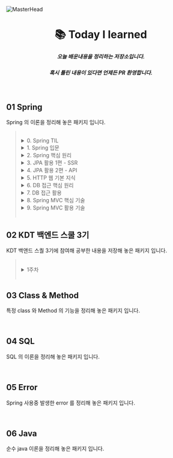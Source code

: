 ![MasterHead](https://user-images.githubusercontent.com/115536240/211315489-75a2487b-f02a-4c81-9c11-23c18500ee44.png)
<h1 align="center">📚 Today I learned</h1>
<h5 align="center">오늘 배운내용을 정리하는 저장소입니다.</h5>
<h5 align="center">혹시 틀린 내용이 있다면 언제든 PR 환영합니다.</h5>
<br>

## 01 Spring

Spring 의 이론을 정리해 놓은 패키지 입니다.

> <br>
> 
> <details>
> <summary> 0. Spring TIL</summary>
> <div markdown="1">
> 
> - [Spring 관련 기능과 개념 관련 공부한 내용을 기록하는 저장소](https://github.com/choideakook/TIL/tree/main/Spring/0%20Spring%20TIL)
> 
> </div>
> </details>
> <details>
> <summary> 1. Spring 입문 </summary>
> <div markdown="1">
> 
> - [README](https://github.com/choideakook/TIL/tree/main/Spring/1%20Spring%20입문)
> - [프로젝트 환경설정](https://github.com/choideakook/TIL/tree/main/Spring/1%20Spring%20입문/1%20프로젝트%20환경설정)
> - [프로젝트 만들어 보기](https://github.com/choideakook/TIL/tree/main/Spring/1%20Spring%20입문/3%20프로젝트%20만들어%20보기)
> - [Spring DB 접근 기술](https://github.com/choideakook/TIL/tree/main/Spring/1%20Spring%20입문/4%20Spring%20DB%20접근%20기술)
> - [AOP](https://github.com/choideakook/TIL/tree/main/Spring/1%20Spring%20입문/5%20AOP)
> 
> </div>
> </details>
> <details>
> <summary> 2. Spring 핵심 원리 </summary>
> <div markdown="1">
> 
> - [README](https://github.com/choideakook/TIL/tree/main/Spring/2%20Spring%20핵심원리)
> - [SOLID](https://github.com/choideakook/TIL/tree/main/Spring/2%20Spring%20핵심원리/1%20SOLID)
> - [Spring 핵심 원리 이해 - 예제 만들기](https://github.com/choideakook/TIL/tree/main/Spring/2%20Spring%20핵심원리/2%20Spring%20핵심%20원리%20이해_예제%20만들기)
> - [Spring 핵심 원리 이해 - 객체지향 원리 적용](https://github.com/choideakook/TIL/tree/main/Spring/2%20Spring%20핵심원리/3%20Spring%20핵심%20원리%20이해_객체지향%20원리%20적용)
> - [Spring Container 와 Bean](https://github.com/choideakook/TIL/tree/main/Spring/2%20Spring%20핵심원리/4%20Spring%20Container%20%26%20Bean)
> - [Singleton Container](https://github.com/choideakook/TIL/tree/main/Spring/2%20Spring%20핵심원리/5%20Singleton%20Container)
> - [Component Scan](https://github.com/choideakook/TIL/tree/main/Spring/2%20Spring%20핵심원리/6%20Component%20Scan)
> - [의존관계 자동 주입](https://github.com/choideakook/TIL/tree/main/Spring/2%20Spring%20핵심원리/7%20의존관계%20자동%20주입)
> - [빈 생명주기 콜백](https://github.com/choideakook/TIL/tree/main/Spring/2%20Spring%20핵심원리/8%20빈%20생명주기%20콜백)
> - [Bean Scope](https://github.com/choideakook/TIL/tree/main/Spring/2%20Spring%20핵심원리/9%20빈%20스코프)
> 
> </div>
> </details>
> <details>
> <summary> 3. JPA 활용 1편 - SSR </summary>
> <div markdown="1">
> 
> - [README](https://github.com/choideakook/TIL/tree/main/Spring/3%20JPA%20활용1)
> - [프로젝트 환경설정](https://github.com/choideakook/TIL/tree/main/Spring/3%20JPA%20활용1/1%20프로젝트%20환경설정)
> - [도메인 분석 설계](https://github.com/choideakook/TIL/tree/main/Spring/3%20JPA%20활용1/2%20도메인%20분석%20설계)
> - [Application 개발](https://github.com/choideakook/TIL/tree/main/Spring/3%20JPA%20활용1/3%20Application%20개발)
> - [Web 개층 개발](https://github.com/choideakook/TIL/tree/main/Spring/3%20JPA%20활용1/4%20Web%20계층%20개발)
> 
> </div>
> </details>
> <details>
> <summary> 4. JPA 활용 2편 - API </summary>
> <div markdown="1">
> 
> - [README](https://github.com/choideakook/TIL/tree/main/Spring/4%20JPA%20활용2)
> - [API 개발 기본](https://github.com/choideakook/TIL/tree/main/Spring/4%20JPA%20활용2/1%20API%20개발%20기본)
> - [API 지연 로딩과 성능 최적화](https://github.com/choideakook/TIL/tree/main/Spring/4%20JPA%20활용2/2%20API%20지연로딩과%20성능%20최적화)
> - [Collection 조회 최적화](https://github.com/choideakook/TIL/tree/main/Spring/4%20JPA%20활용2/3%20Collection%20조회%20최적화)
> 
> </div>
> </details>
> <details>
> <summary> 5. HTTP 웹 기본 지식 </summary>
> <div markdown="1">
> 
> - [README](https://github.com/choideakook/TIL/tree/main/Spring/5%20HTTP%20웹%20기본%20지식)
> - [인터넷 네트워크와 웹 브라우저 요청의 흐름](https://github.com/choideakook/TIL/tree/main/Spring/5%20HTTP%20웹%20기본%20지식/1%20인터넷%20네트워크와%20웹%20브라우저%20요청의%20흐름)
> - [HTTP 개념과 메서드](https://github.com/choideakook/TIL/tree/main/Spring/5%20HTTP%20웹%20기본%20지식/2%20HTTP%20개념과%20메서드)
> - [HTTP 상태코드](https://github.com/choideakook/TIL/tree/main/Spring/5%20HTTP%20웹%20기본%20지식/3%20HTTP%20상태코드)
> - [HTTP 일반 헤더](https://github.com/choideakook/TIL/tree/main/Spring/5%20HTTP%20웹%20기본%20지식/4%20HTTP%20일반%20헤더)
> - [HTTP 헤더 - 캐시와 조건부 요청](https://github.com/choideakook/TIL/tree/main/Spring/5%20HTTP%20웹%20기본%20지식/5%20HTTP%20헤더%20-%20캐시와%20조건부%20요청)
> 
> </div>
> </details>
> <details>
> <summary> 6. DB 접근 핵심 원리 </summary>
> <div markdown="1">
> 
> - [README](https://github.com/choideakook/TIL/tree/main/Spring/6%20DB%20접근%20핵심%20원리)
> - [JDBC 의 이해](https://github.com/choideakook/TIL/tree/main/Spring/6%20DB%20접근%20핵심%20원리/1%20JDBC%20의%20이해)
> - [Connection Pool 의 이해](https://github.com/choideakook/TIL/tree/main/Spring/6%20DB%20접근%20핵심%20원리/2%20Connection%20Pool%20의%20이해)
> - [Transaction](https://github.com/choideakook/TIL/tree/main/Spring/6%20DB%20접근%20핵심%20원리/3%20Transaction)
> - [Transaction 활용](https://github.com/choideakook/TIL/tree/main/Spring/6%20DB%20접근%20핵심%20원리/4%20Transaction%20활용)
> - [Java 의 Exception](https://github.com/choideakook/TIL/tree/main/Spring/6%20DB%20접근%20핵심%20원리/5%20Java%20의%20Exception)
> - [예외처리와 중복 해결](https://github.com/choideakook/TIL/tree/main/Spring/6%20DB%20접근%20핵심%20원리/6%20예외처리와%20중복%20해결)
> 
> </div>
> </details>
> <details>
> <summary> 7. DB 접근 활용 </summary>
> <div markdown="1">
> 
> - [README](https://github.com/choideakook/TIL/tree/main/Spring/7%20DB%20접근%20활용)
> - [JDBC Template](https://github.com/choideakook/TIL/tree/main/Spring/7%20DB%20접근%20활용/1%20JDBC%20Template)
> - [DB 접근 기술 Test](https://github.com/choideakook/TIL/tree/main/Spring/7%20DB%20접근%20활용/2%20DB%20접근%20기술%20Test)
> - [My Baits](https://github.com/choideakook/TIL/tree/main/Spring/7%20DB%20접근%20활용/3%20My%20Baits)
> - [JPA](https://github.com/choideakook/TIL/tree/main/Spring/7%20DB%20접근%20활용/4%20JPA)
> - [Spring Data Jpa](https://github.com/choideakook/TIL/tree/main/Spring/7%20DB%20접근%20활용/5%20Spring%20Data%20Jpa)
> - [QueryDSL](https://github.com/choideakook/TIL/tree/main/Spring/7%20DB%20접근%20활용/6%20QueryDSL)
> - [데이터 접근기술 활용](https://github.com/choideakook/TIL/tree/main/Spring/7%20DB%20접근%20활용/7%20데이터%20접근기술%20활용)
> 
> </div>
> </details>
> <details>
> <summary> 8. Spring MVC 핵심 기술 </summary>
> <div markdown="1">
> 
> - [README](https://github.com/choideakook/TIL/tree/main/Spring/8%20Spring%20MVC%20핵심기술)
> - [웹 어플리케이션의 이해](https://github.com/choideakook/TIL/tree/main/Spring/8%20Spring%20MVC%20핵심기술/1%20웹%20어플리케이션의%20이해)
> - [Servlet 준비](https://github.com/choideakook/TIL/tree/main/Spring/8%20Spring%20MVC%20핵심기술/2%20Servlet%20준비)
> - [HTTP 요청과 응답](https://github.com/choideakook/TIL/tree/main/Spring/8%20Spring%20MVC%20핵심기술/3%20HTTP%20요청과%20응답)
> - [서블릿, JSP, MVC 패턴 적용](https://github.com/choideakook/TIL/tree/main/Spring/8%20Spring%20MVC%20핵심기술/4%20서블릿%2C%20JSP%2C%20MVC%20패턴%20적용)
> - [MVC 프레임워크 만들기](https://github.com/choideakook/TIL/tree/main/Spring/8%20Spring%20MVC%20핵심기술/5%20MVC%20프레임워크%20만들기)
> - [Spring MVC 구조 이해](https://github.com/choideakook/TIL/tree/main/Spring/8%20Spring%20MVC%20핵심기술/6%20Spring%20MVC%20구조%20이해)
> - [Spring MVC 적용](https://github.com/choideakook/TIL/tree/main/Spring/8%20Spring%20MVC%20핵심기술/7%20Spring%20MVC%20적용)
> - [Spring MVC 기본 기능](https://github.com/choideakook/TIL/tree/main/Spring/8%20Spring%20MVC%20핵심기술/8%20Spring%20MVC%20기본%20기능)
> - [Spring MVC Web Page]()
> 
> </div>
> </details>
> <details>
> <summary> 9. Spring MVC 활용 기술 </summary>
> <div markdown="1">
> 
> - [README]()
> - []()
> 
> </div>
> </details>
> <br>
> 

## 02 KDT 백엔드 스쿨 3기

KDT 백앤드 스퀄 3기에 참여해 공부한 내용을 저장해 놓은 패키지 입니다.

> <br>
> 
> <details>
> <summary> 1주차 </summary>
> <div markdown="1">
> 
> - [영상 후기](https://github.com/choideakook/TIL/tree/main/like%20lion/영상%20후기)
> - [1주차](https://github.com/choideakook/TIL/tree/main/like%20lion/1%20주차)
> 
> </div>
> </details>
> <br>
> 


## 03 Class & Method

특정 class 와 Method 의 기능을 정리해 놓은 패키지 입니다.

<br>

## 04 SQL

SQL 의 이론을 정리해 놓은 패키지 입니다.

<br>

## 05 Error

Spring 사용중 발생한 error 를 정리해 놓은 패키지 입니다.

<br>

## 06 Java

순수 java 이론을 정리해 놓은 패키지 입니다.
